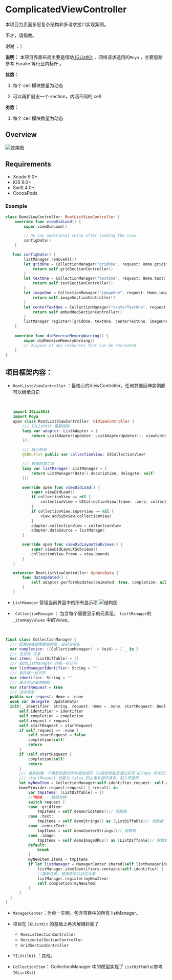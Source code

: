 #  ComplicatedViewController

本项目为页面多层复杂结构和多请求接口实现案例。

不才，请指教。



谢谢   ：）



**说明：**
本项目界面布局主要是借助[ IGListKit](https://github.com/Instagram/IGListKit) ，网络请求选用的`Moya` ，主要思路参考 Eurake 等行业内标杆 。

**优势：**
1. 每个 cell 模块数量为动态

2. 可以再扩展出一个 section，内涵不同的 cell

   

**劣势：**
1. 每个 cell 模块数量为动态

   


## Overview

![效果图](https://ws1.sinaimg.cn/large/006tNc79gy1fmg73d14gcg30af0ij1ey.gif)


## Requirements

- Xcode 9.0+
- iOS 9.0+
- Swift 4.0+
- CocoaPods




### Example



```Swift
class DemoViewController: RootListViewController {
    override func viewDidLoad() {
        super.viewDidLoad()

        // Do any additional setup after loading the view.
        configData()
    }

   func configData() {
        listManager.removeAll()
        let gridOne = CollectionManager("gridOne", request: Home.gridItem) { () -> ListSectionController in
            return self.gridSectionController()
        }
        let textOne = CollectionManager("textOne", request: Home.text) { () -> ListSectionController in
            return self.textSectionController()
        }
        let imageOne = CollectionManager("imageOne", request: Home.image) { () -> ListSectionController in
            return self.imageSectionController()
        }
        let centerTextOne = CollectionManager("centerTextOne", request: Home.centerText) { () -> ListSectionController in
            return self.embeddedSectionController()
        }
        listManager.register([gridOne, textOne, centerTextOne, imageOne])
    }
  
    override func didReceiveMemoryWarning() {
        super.didReceiveMemoryWarning()
        // Dispose of any resources that can be recreated.
    }
}
```



## 项目框架内容：

* `RootListdViewController` ：最核心的ViewController，任何其他延伸实例都可以继承自它

  ​

  ``` Swift
  import IGListKit
  import Moya
  open class RootListViewController: UIViewController {
      /// IGListKit 需要用到
      lazy var adapter: ListAdapter = {
          return ListAdapter(updater: ListAdapterUpdater(), viewController: self, workingRangeSize: 1)
      }()

      /// 展示布局
      @IBOutlet public var collectionView: UICollectionView!

      /// 数据配置工具
      lazy var listManager: ListManager = {
          return ListManager(Date().description, delegate: self)
      }()

      override open func viewDidLoad() {
          super.viewDidLoad()
          if collectionView == nil {
              collectionView = UICollectionView(frame: .zero, collectionViewLayout: UICollectionViewFlowLayout())
          }
          if collectionView.superview == nil {
              view.addSubview(collectionView)
          }
          adapter.collectionView = collectionView
          adapter.dataSource = listManager
      }

      override open func viewDidLayoutSubviews() {
          super.viewDidLayoutSubviews()
          collectionView.frame = view.bounds
      }
  }

  extension RootListViewController: UpdateData {
      func dataUpdated() {
          self.adapter.performUpdates(animated: true, completion: nil)
      }
  }
  ```

* `ListManager` 管理当前界面中的所有显示项
   ![结构图](https://ws4.sinaimg.cn/large/006tNc79gy1fmf57ufjrrj311o1aw4ok.jpg)

* ` CollectionManager`： 包含每个需要显示的元素组。 `listtManager`的`_itemKeyValues` 中的Value。

   ​

```Swift
final class CollectionManager {
  /// 配置完成后需要做的事，目前没用到
  var completion: ((CollectionManager) -> Void) = { _ in }
  /// 包含的 元素
  var items: [ListDiffable] = []
  /// 我的ListManager 的唯一标识符
  var listManagerIdentifier: String = ""
  /// 我的唯一标识符
  var identifier: String = ""
  /// 是否启动请求数据
  var startRequest = true
  /// 请求类型
  public var request: Home = .none
  weak var delegate: UpdateData?
  init(_ identifier: String, request: Home = .none, startRequest: Bool = true, completion: @escaping (CollectionManager) -> Void = {_ in }) {
      self.identifier = identifier
      self.completion = completion
      self.request = request
      self.startRequest = startRequest
      if self.request == .none {
          self.startRequest = false
          completion(self)
          return
      }
      if !self.startRequest {
          completion(self)
          return
      }
      /// 重新创建一个模型和我的所有属性相同（以后想想能否通过实现 NSCopy 来优化）
      /// startRequest 设置为 false,防止重复循环请求，陷入死循环
      let myNewItem = CollectionManager(self.identifier,request: self.request, startRequest: false, completion: self.completion)
      homeProvider.request(request) { (result) in
          var tmpItems: [ListDiffable] = []
          //TODO: - 数据转换
          switch request {
          case .gridItem:
              tmpItems = self.demoGridItems()// 假数据
          case .text:
              tmpItems = self.demoStrings() as [ListDiffable]// 假数据
          case .centerText:
              tmpItems = self.demoCenterStrings()// 假数据
          case .image:
              tmpItems = self.demoImageURLs() as [ListDiffable]// 假数据
          default:
              break
          }
          myNewItem.items = tmpItems
          if let listManager = ManagerCenter.shared[self.listManagerIdentifier],
              listManager.itemIdentifiers.contains(self.identifier) {
              //重新注册，替换原来的对应元素
              listManager.register(myNewItem)
              self.completion(myNewItem)
          }
      }
  }
}
```

* `ManagerCenter`：为单一实例，包含项目中的所有 listManager。

* 项目在 `IGListKit` 的基础上再次解耦封装了 
  * `RowListSectionController`
  * `HorizontalSectionController`
  * `GridSectionController`

* `YILUtilKit` ：其他。

* `CollectionItem`： CollectionManager 中的模型实现了 `ListDiffable`(参考 `IGListKit`)

